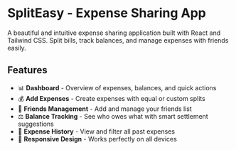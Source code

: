 # SplitEasy - Expense Sharing App

A beautiful and intuitive expense sharing application built with React and Tailwind CSS. Split bills, track balances, and manage expenses with friends easily.

## Features

- 📊 **Dashboard** - Overview of expenses, balances, and quick actions
- 💰 **Add Expenses** - Create expenses with equal or custom splits
- 👥 **Friends Management** - Add and manage your friends list
- ⚖️ **Balance Tracking** - See who owes what with smart settlement suggestions
- 📝 **Expense History** - View and filter all past expenses
- 📱 **Responsive Design** - Works perfectly on all devices

